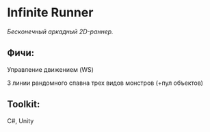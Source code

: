 # Infinite Runner
*Бесконечный аркадный 2D-раннер.*

## Фичи:

Управление движением (WS)

3 линии рандомного спавна трех видов монстров (+пул объектов)

## Toolkit:

C#, Unity
